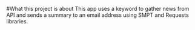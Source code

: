 #What this project is about
This app uses a keyword to gather news from API and sends a summary to an email address using SMPT and Requests libraries.